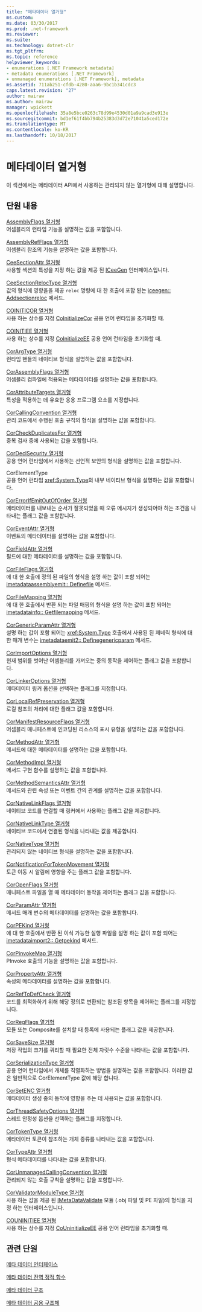 ```yaml
---
title: "메타데이터 열거형"
ms.custom: 
ms.date: 03/30/2017
ms.prod: .net-framework
ms.reviewer: 
ms.suite: 
ms.technology: dotnet-clr
ms.tgt_pltfrm: 
ms.topic: reference
helpviewer_keywords:
- enumerations [.NET Framework metadata]
- metadata enumerations [.NET Framework]
- unmanaged enumerations [.NET Framework], metadata
ms.assetid: 711ab251-cfdb-4280-aaa6-9bc1b341cdc3
caps.latest.revision: "27"
author: mairaw
ms.author: mairaw
manager: wpickett
ms.openlocfilehash: 35a8e5bce0263c78d99e4530d01a9a9cad3e913e
ms.sourcegitcommit: bd1ef61f4bb794b25383d3d72e71041a5ced172e
ms.translationtype: MT
ms.contentlocale: ko-KR
ms.lasthandoff: 10/18/2017
---
```

# <a name="metadata-enumerations"></a>메타데이터 열거형
이 섹션에서는 메타데이터 API에서 사용하는 관리되지 않는 열거형에 대해 설명합니다.  
  
## <a name="in-this-section"></a>단원 내용  
 [AssemblyFlags 열거형](../../../../docs/framework/unmanaged-api/metadata/assemblyflags-enumeration.md)  
 어셈블리의 런타임 기능을 설명하는 값을 포함합니다.  
  
 [AssemblyRefFlags 열거형](../../../../docs/framework/unmanaged-api/metadata/assemblyrefflags-enumeration.md)  
 어셈블리 참조의 기능을 설명하는 값을 포함합니다.  
  
 [CeeSectionAttr 열거형](../../../../docs/framework/unmanaged-api/metadata/ceesectionattr-enumeration.md)  
 사용할 섹션의 특성을 지정 하는 값을 제공 된 [ICeeGen](../../../../docs/framework/unmanaged-api/metadata/iceegen-interface.md) 인터페이스입니다.  
  
 [CeeSectionRelocType 열거형](../../../../docs/framework/unmanaged-api/metadata/ceesectionreloctype-enumeration.md)  
 값의 형식에 영향을을 제공 `reloc` 명령에 대 한 호출에 포함 된는 [iceegen:: Addsectionreloc](../../../../docs/framework/unmanaged-api/metadata/iceegen-addsectionreloc-method.md) 메서드.  
  
 [COINITICOR 열거형](../../../../docs/framework/unmanaged-api/metadata/coiniticor-enumeration.md)  
 사용 하는 상수를 지정 [CoInitializeCor](../../../../docs/framework/unmanaged-api/hosting/coinitializecor-function.md) 공용 언어 런타임을 초기화할 때.  
  
 [COINITIEE 열거형](../../../../docs/framework/unmanaged-api/metadata/coinitiee-enumeration.md)  
 사용 하는 상수를 지정 [CoInitializeEE](../../../../docs/framework/unmanaged-api/hosting/coinitializeee-function.md) 공용 언어 런타임을 초기화할 때.  
  
 [CorArgType 열거형](../../../../docs/framework/unmanaged-api/metadata/corargtype-enumeration.md)  
 런타임 핸들의 네이티브 형식을 설명하는 값을 포함합니다.  
  
 [CorAssemblyFlags 열거형](../../../../docs/framework/unmanaged-api/metadata/corassemblyflags-enumeration.md)  
 어셈블리 컴파일에 적용되는 메타데이터를 설명하는 값을 포함합니다.  
  
 [CorAttributeTargets 열거형](../../../../docs/framework/unmanaged-api/metadata/corattributetargets-enumeration.md)  
 특성을 적용하는 데 유효한 응용 프로그램 요소를 지정합니다.  
  
 [CorCallingConvention 열거형](../../../../docs/framework/unmanaged-api/metadata/corcallingconvention-enumeration.md)  
 관리 코드에서 수행된 호출 규칙의 형식을 설명하는 값을 포함합니다.  
  
 [CorCheckDuplicatesFor 열거형](../../../../docs/framework/unmanaged-api/metadata/corcheckduplicatesfor-enumeration.md)  
 중복 검사 중에 사용되는 값을 포함합니다.  
  
 [CorDeclSecurity 열거형](../../../../docs/framework/unmanaged-api/metadata/cordeclsecurity-enumeration.md)  
 공용 언어 런타임에서 사용하는 선언적 보안의 형식을 설명하는 값을 포함합니다.  
  
 CorElementType  
 공용 언어 런타임 <xref:System.Type>의 내부 네이티브 형식을 설명하는 값을 포함합니다.  
  
 [CorErrorIfEmitOutOfOrder 열거형](../../../../docs/framework/unmanaged-api/metadata/corerrorifemitoutoforder-enumeration.md)  
 메타데이터를 내보내는 순서가 잘못되었을 때 오류 메시지가 생성되어야 하는 조건을 나타내는 플래그 값을 포함합니다.  
  
 [CorEventAttr 열거형](../../../../docs/framework/unmanaged-api/metadata/coreventattr-enumeration.md)  
 이벤트의 메타데이터를 설명하는 값을 포함합니다.  
  
 [CorFieldAttr 열거형](../../../../docs/framework/unmanaged-api/metadata/corfieldattr-enumeration.md)  
 필드에 대한 메타데이터를 설명하는 값을 포함합니다.  
  
 [CorFileFlags 열거형](../../../../docs/framework/unmanaged-api/metadata/corfileflags-enumeration.md)  
 에 대 한 호출에 정의 된 파일의 형식을 설명 하는 값이 포함 되어는 [imetadataassemblyemit:: Definefile](../../../../docs/framework/unmanaged-api/metadata/imetadataassemblyemit-definefile-method.md) 메서드.  
  
 [CorFileMapping 열거형](../../../../docs/framework/unmanaged-api/metadata/corfilemapping-enumeration.md)  
 에 대 한 호출에서 반환 되는 파일 매핑의 형식을 설명 하는 값이 포함 되어는 [imetadatainfo:: Getfilemapping](../../../../docs/framework/unmanaged-api/metadata/imetadatainfo-getfilemapping-method.md) 메서드.  
  
 [CorGenericParamAttr 열거형](../../../../docs/framework/unmanaged-api/metadata/corgenericparamattr-enumeration.md)  
 설명 하는 값이 포함 되어는 <xref:System.Type> 호출에서 사용된 된 제네릭 형식에 대 한 매개 변수는 [imetadataemit2:: Definegenericparam](../../../../docs/framework/unmanaged-api/metadata/imetadataemit2-definegenericparam-method.md) 메서드.  
  
 [CorImportOptions 열거형](../../../../docs/framework/unmanaged-api/metadata/corimportoptions-enumeration.md)  
 현재 범위를 벗어난 어셈블리를 가져오는 중의 동작을 제어하는 플래그 값을 포함합니다.  
  
 [CorLinkerOptions 열거형](../../../../docs/framework/unmanaged-api/metadata/corlinkeroptions-enumeration.md)  
 메타데이터 링커 옵션을 선택하는 플래그를 지정합니다.  
  
 [CorLocalRefPreservation 열거형](../../../../docs/framework/unmanaged-api/metadata/corlocalrefpreservation-enumeration.md)  
 로컬 참조의 처리에 대한 플래그 값을 포함합니다.  
  
 [CorManifestResourceFlags 열거형](../../../../docs/framework/unmanaged-api/metadata/cormanifestresourceflags-enumeration.md)  
 어셈블리 매니페스트에 인코딩된 리소스의 표시 유형을 설명하는 값을 포함합니다.  
  
 [CorMethodAttr 열거형](../../../../docs/framework/unmanaged-api/metadata/cormethodattr-enumeration.md)  
 메서드에 대한 메타데이터를 설명하는 값을 포함합니다.  
  
 [CorMethodImpl 열거형](../../../../docs/framework/unmanaged-api/metadata/cormethodimpl-enumeration.md)  
 메서드 구현 함수를 설명하는 값을 포함합니다.  
  
 [CorMethodSemanticsAttr 열거형](../../../../docs/framework/unmanaged-api/metadata/cormethodsemanticsattr-enumeration.md)  
 메서드와 관련 속성 또는 이벤트 간의 관계를 설명하는 값을 포함합니다.  
  
 [CorNativeLinkFlags 열거형](../../../../docs/framework/unmanaged-api/metadata/cornativelinkflags-enumeration.md)  
 네이티브 코드를 연결할 때 링커에서 사용하는 플래그 값을 제공합니다.  
  
 [CorNativeLinkType 열거형](../../../../docs/framework/unmanaged-api/metadata/cornativelinktype-enumeration.md)  
 네이티브 코드에서 연결된 형식을 나타내는 값을 제공합니다.  
  
 [CorNativeType 열거형](../../../../docs/framework/unmanaged-api/metadata/cornativetype-enumeration.md)  
 관리되지 않는 네이티브 형식을 설명하는 값을 포함합니다.  
  
 [CorNotificationForTokenMovement 열거형](../../../../docs/framework/unmanaged-api/metadata/cornotificationfortokenmovement-enumeration.md)  
 토큰 이동 시 알림에 영향을 주는 플래그 값을 포함합니다.  
  
 [CorOpenFlags 열거형](../../../../docs/framework/unmanaged-api/metadata/coropenflags-enumeration.md)  
 매니페스트 파일을 열 때 메타데이터 동작을 제어하는 플래그 값을 포함합니다.  
  
 [CorParamAttr 열거형](../../../../docs/framework/unmanaged-api/metadata/corparamattr-enumeration.md)  
 메서드 매개 변수의 메타데이터를 설명하는 값을 포함합니다.  
  
 [CorPEKind 열거형](../../../../docs/framework/unmanaged-api/metadata/corpekind-enumeration.md)  
 에 대 한 호출에서 반환 된 이식 가능한 실행 파일을 설명 하는 값이 포함 되어는 [imetadataimport2:: Getpekind](../../../../docs/framework/unmanaged-api/metadata/imetadataimport2-getpekind-method.md) 메서드.  
  
 [CorPinvokeMap 열거형](../../../../docs/framework/unmanaged-api/metadata/corpinvokemap-enumeration.md)  
 PInvoke 호출의 기능을 설명하는 값을 포함합니다.  
  
 [CorPropertyAttr 열거형](../../../../docs/framework/unmanaged-api/metadata/corpropertyattr-enumeration.md)  
 속성의 메타데이터를 설명하는 값을 포함합니다.  
  
 [CorRefToDefCheck 열거형](../../../../docs/framework/unmanaged-api/metadata/correftodefcheck-enumeration.md)  
 코드를 최적화하기 위해 해당 정의로 변환되는 참조된 항목을 제어하는 플래그를 지정합니다.  
  
 [CorRegFlags 열거형](../../../../docs/framework/unmanaged-api/metadata/corregflags-enumeration.md)  
 모듈 또는 Composite를 설치할 때 등록에 사용되는 플래그 값을 제공합니다.  
  
 [CorSaveSize 열거형](../../../../docs/framework/unmanaged-api/metadata/corsavesize-enumeration.md)  
 저장 작업의 크기를 쿼리할 때 필요한 전체 자릿수 수준을 나타내는 값을 포함합니다.  
  
 [CorSerializationType 열거형](../../../../docs/framework/unmanaged-api/metadata/corserializationtype-enumeration.md)  
 공용 언어 런타임에서 개체를 직렬화하는 방법을 설명하는 값을 포함합니다. 이러한 값은 일반적으로 CorElementType 값에 해당 합니다.  
  
 [CorSetENC 열거형](../../../../docs/framework/unmanaged-api/metadata/corsetenc-enumeration.md)  
 메타데이터 생성 중의 동작에 영향을 주는 데 사용되는 값을 포함합니다.  
  
 [CorThreadSafetyOptions 열거형](../../../../docs/framework/unmanaged-api/metadata/corthreadsafetyoptions-enumeration.md)  
 스레드 안정성 옵션을 선택하는 플래그를 지정합니다.  
  
 [CorTokenType 열거형](../../../../docs/framework/unmanaged-api/metadata/cortokentype-enumeration.md)  
 메타데이터 토큰이 참조하는 개체 종류를 나타내는 값을 포함합니다.  
  
 [CorTypeAttr 열거형](../../../../docs/framework/unmanaged-api/metadata/cortypeattr-enumeration.md)  
 형식 메타데이터를 나타내는 값을 포함합니다.  
  
 [CorUnmanagedCallingConvention 열거형](../../../../docs/framework/unmanaged-api/metadata/corunmanagedcallingconvention-enumeration.md)  
 관리되지 않는 호출 규칙을 설명하는 값을 포함합니다.  
  
 [CorValidatorModuleType 열거형](../../../../docs/framework/unmanaged-api/metadata/corvalidatormoduletype-enumeration.md)  
 사용 하는 값을 제공 된 [IMetaDataValidate](../../../../docs/framework/unmanaged-api/metadata/imetadatavalidate-interface.md) 모듈 (.obj 파일 및 PE 파일)의 형식을 지정 하는 인터페이스입니다.  
  
 [COUNINITIEE 열거형](../../../../docs/framework/unmanaged-api/metadata/couninitiee-enumeration.md)  
 사용 하는 상수를 지정 [CoUninitializeEE](../../../../docs/framework/unmanaged-api/hosting/couninitializeee-function.md) 공용 언어 런타임을 초기화할 때.  
  
## <a name="related-sections"></a>관련 단원  
 [메타 데이터 인터페이스](../../../../docs/framework/unmanaged-api/metadata/metadata-interfaces.md)  
  
 [메타 데이터 전역 정적 함수](../../../../docs/framework/unmanaged-api/metadata/metadata-global-static-functions.md)  
  
 [메타 데이터 구조](../../../../docs/framework/unmanaged-api/metadata/metadata-structures.md)  
  
 [메타 데이터 공용 구조체](../../../../docs/framework/unmanaged-api/metadata/metadata-unions.md)
